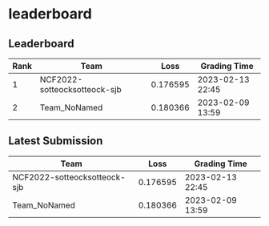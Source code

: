 
# leaderboard
## Leaderboard
|Rank|Team|Loss|Grading Time|
|----|----|----|------------|
|1|NCF2022-sotteocksotteock-sjb|0.176595|2023-02-13 22:45|
|2|Team_NoNamed|0.180366|2023-02-09 13:59|

## Latest Submission
|Team|Loss|Grading Time|
|----|----|------------|
|NCF2022-sotteocksotteock-sjb|0.176595|2023-02-13 22:45|
|Team_NoNamed|0.180366|2023-02-09 13:59|
